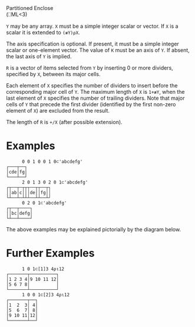 <div class="heading">
  <div class="name">Partitioned Enclose</div>
  <div class="command">(⎕ML<3)</div>
</div>

`Y` may be any array.  `X` must be a simple integer scalar or vector. If `X` is a scalar it is extended to `(≢Y)⍴X`.

The axis specification is optional.  If present, it must be a simple integer scalar or one-element vector.  The value of `K` must be an axis of `Y`.  If absent, the last axis of `Y` is implied.

`R` is a vector of items selected from `Y` by inserting 0 or more dividers, specified by `X`, between its major cells.

Each element of `X` specifies the number of dividers to insert before the corresponding major cell of `Y`. The maximum length of `X` is `1+≢Y`, when the last element of `X` specifies the number of trailing dividers. Note that major cells of `Y` that precede the first divider (identified by the first non-zero element of `X`) are excluded from the result.

The length of `R` is `+/X` (after possible extension).

# Examples

```apl
      0 0 1 0 0 1 0⊂'abcdefg'
┌───┬──┐
│cde│fg│
└───┴──┘
      2 0 1 3 0 2 0 1⊂'abcdefg'
┌┬──┬─┬┬┬──┬┬──┬┐
││ab│c│││de││fg││
└┴──┴─┴┴┴──┴┴──┴┘
      0 2 0 1⊂'abcdefg'
┌┬──┬────┐
││bc│defg│
└┴──┴────┘

```

The above examples may be explained pictorially by the diagram below.

# Further Examples
```apl
      1 0 1⊂[1]3 4⍴⍳12
┌───────┬──────────┐
│1 2 3 4│9 10 11 12│
│5 6 7 8│          │
└───────┴──────────┘
      1 0 0 1⊂[2]3 4⍴⍳12
┌───────┬──┐
│1  2  3│ 4│
│5  6  7│ 8│
│9 10 11│12│
└───────┴──┘

```
